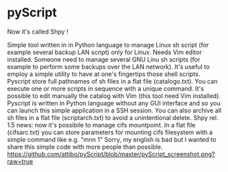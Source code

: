 # pyScript
Now it's called Shpy !

Simple tool written in in Python language to manage Linux sh script (for example several backup LAN script)
only for Linux. Needs Vim editor installed.
Someone need to manage several GNU Linu sh scripts (for example to perform some backups over the LAN network).
It's useful to employ a simple utility to have at one's fingertips those shell scripts.
Pyscript store full pathnames of sh files in a flat file (catalogo.txt).
You can execute one or more scripts in sequence with a unique command.
It's possible to edit manually the catalog with Vim (this tool need Vim installed).
Pyscript is written in Python language without any GUI interface and so you can launch this simple application in a SSH session.
You can also archive all sh files in a flat file (scriptarch.txt) to avoid a unintentional delete.
Shpy rel. 1.5 news: now it's possibile to manage cifs mountpoint.
In a flat file (cifsarc.txt) you can store parameters for mounting cifs filesystem with a simple command like e.g. "mnn 1"
Sorry, my english is bad but I wanted to share this simple code with more people than possible.
https://github.com/attibo/pyScript/blob/master/pyScript_screenshot.png?raw=true
